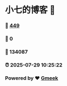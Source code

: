 # 小七的博客 :link:  
### :page_facing_up: [449](/tag.html) 
### :speech_balloon: 0 
### :hibiscus: 134087 
### :alarm_clock: 2025-07-29 10:25:22 
### Powered by :heart: [Gmeek](https://github.com/Meekdai/Gmeek)
